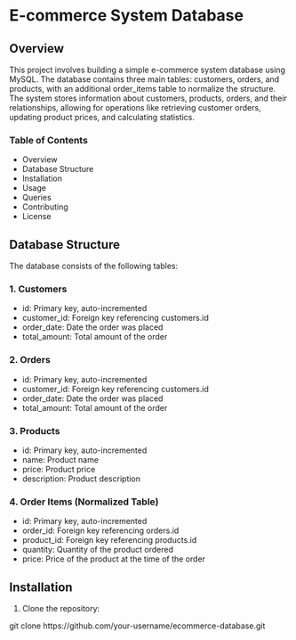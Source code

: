 <h1>E-commerce System Database</h1>
<h2>Overview</h2>
<P>This project involves building a simple e-commerce system database using MySQL. The database contains three main tables: customers, orders, and products, with an additional order_items table to normalize the structure. The system stores information about customers, products, orders, and their relationships, allowing for operations like retrieving customer orders, updating product prices, and calculating statistics.</P>

<h3>Table of Contents</h3>
<ul>
  <li>Overview</li>
  <li>Database Structure</li>
  <li>Installation</li>
  <li>Usage</li>
  <li>Queries</li>
  <li>Contributing</li>
  <li>License</li>
</ul>

<h2>Database Structure</h2>
<p>The database consists of the following tables:</p>

<h3>1. Customers</h3>
<ul>
  <li>id: Primary key, auto-incremented</li>
  <li>customer_id: Foreign key referencing customers.id</li>
  <li>order_date: Date the order was placed</li>
  <li>total_amount: Total amount of the order</li>
</ul>

<h3>2. Orders</h3>
<ul>
  <li>id: Primary key, auto-incremented</li>
  <li>customer_id: Foreign key referencing customers.id</li>
  <li>order_date: Date the order was placed</li>
  <li>total_amount: Total amount of the order</li>
</ul>

<h3>3. Products</h3>
<ul>
  <li>id: Primary key, auto-incremented</li>
  <li>name: Product name</li>
  <li>price: Product price</li>
  <li>description: Product description</li>
</ul>

<h3>4. Order Items (Normalized Table)</h3>
<ul>
  <li>id: Primary key, auto-incremented</li>
  <li>order_id: Foreign key referencing orders.id</li>
  <li>product_id: Foreign key referencing products.id</li>
  <li>quantity: Quantity of the product ordered</li>
  <li>price: Price of the product at the time of the order</li>
</ul>

<h2>Installation</h2>
<ol>
  <li>Clone the repository:</li>
</ol>
<bash>git clone https://github.com/your-username/ecommerce-database.git
</bash>

